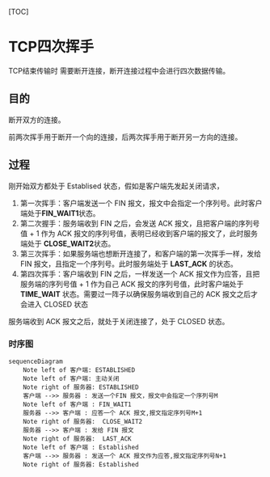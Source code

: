 [TOC]



# TCP四次挥手

TCP结束传输时 需要断开连接，断开连接过程中会进行四次数据传输。

## 目的

断开双方的连接。

前两次挥手用于断开一个向的连接，后两次挥手用于断开另一方向的连接。

## 过程

刚开始双方都处于 Establised 状态，假如是客户端先发起关闭请求，

1. 第一次挥手：客户端发送一个 FIN 报文，报文中会指定一个序列号。此时客户端处于**FIN_WAIT1**状态。
2. 第二次握手：服务端收到 FIN 之后，会发送 ACK 报文，且把客户端的序列号值 + 1 作为 ACK 报文的序列号值，表明已经收到客户端的报文了，此时服务端处于 **CLOSE_WAIT2**状态。
3. 第三次挥手：如果服务端也想断开连接了，和客户端的第一次挥手一样，发给 FIN 报文，且指定一个序列号。此时服务端处于 **LAST_ACK** 的状态。
4. 第四次挥手：客户端收到 FIN 之后，一样发送一个 ACK 报文作为应答，且把服务端的序列号值 + 1 作为自己 ACK 报文的序列号值，此时客户端处于 **TIME_WAIT** 状态。需要过一阵子以确保服务端收到自己的 ACK 报文之后才会进入 CLOSED 状态

服务端收到 ACK 报文之后，就处于关闭连接了，处于 CLOSED 状态。

### 时序图

```mermaid
sequenceDiagram
	Note left of 客户端: ESTABLISHED
	Note left of 客户端: 主动关闭
 	Note right of 服务器: ESTABLISHED
    客户端 -->> 服务器 : 发送一个FIN 报文，报文中会指定一个序列号M
    Note left of 客户端 : FIN_WAIT1
    服务器 -->> 客户端 : 应答一个 ACK 报文,报文指定序列号M+1
    Note right of 服务器:  CLOSE_WAIT2
    服务器 -->> 客户端 : 发给 FIN 报文
    Note right of 服务器:  LAST_ACK 
    Note left of 客户端 : Established 
    客户端 -->> 服务器 : 发送一个 ACK 报文作为应答,报文指定序列号N+1
    Note right of 服务器: Established

```











